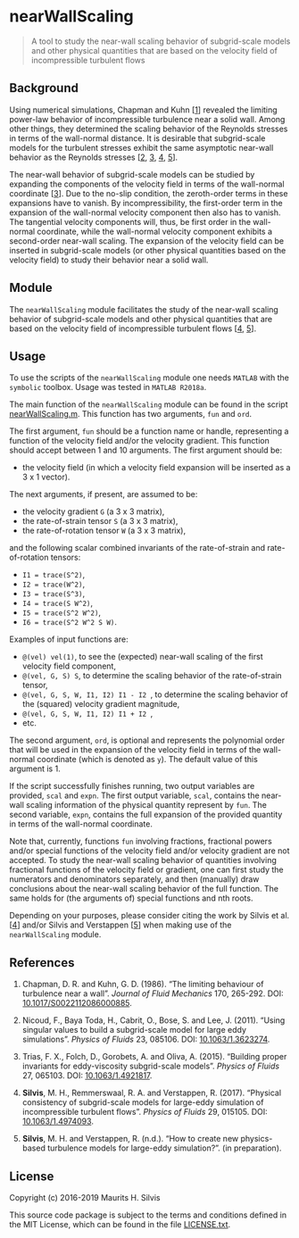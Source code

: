 # nearWallScaling

> A tool to study the near-wall scaling behavior of subgrid-scale models and other physical quantities that are based on the velocity field of incompressible turbulent flows

## Background

Using numerical simulations, Chapman and Kuhn [[1](#chapmankuhn1986)] revealed the limiting power-law behavior of incompressible turbulence near a solid wall.
Among other things, they determined the scaling behavior of the Reynolds stresses in terms of the wall-normal distance.
It is desirable that subgrid-scale models for the turbulent stresses exhibit the same asymptotic near-wall behavior as the Reynolds stresses [[2](#nicoudetal2011), [3](#triasetal2015), [4](#silvisetal2017), [5](#silvisverstappennd)].

The near-wall behavior of subgrid-scale models can be studied by expanding the components of the velocity field in terms of the wall-normal coordinate [[3](#triasetal2015)].
Due to the no-slip condition, the zeroth-order terms in these expansions have to vanish.
By incompressibility, the first-order term in the expansion of the wall-normal velocity component then also has to vanish.
The tangential velocity components will, thus, be first order in the wall-normal coordinate, while the wall-normal velocity component exhibits a second-order near-wall scaling.
The expansion of the velocity field can be inserted in subgrid-scale models (or other physical quantities based on the velocity field) to study their behavior near a solid wall.

## Module

The `nearWallScaling` module facilitates the study of the near-wall scaling behavior of subgrid-scale models and other physical quantities that are based on the velocity field of incompressible turbulent flows [[4](#silvisetal2017), [5](#silvisverstappennd)].

## Usage

To use the scripts of the `nearWallScaling` module one needs `MATLAB` with the `symbolic` toolbox.
Usage was tested in `MATLAB R2018a`.

The main function of the `nearWallScaling` module can be found in the script [nearWallScaling.m](nearWallScaling.m).
This function has two arguments, `fun` and `ord`.

The first argument, `fun` should be a function name or handle, representing a function of the velocity field and/or the velocity gradient.
This function should accept between 1 and 10 arguments.
The first argument should be:

- the velocity field (in which a velocity field expansion will be inserted as a 3 x 1 vector).

The next arguments, if present, are assumed to be:

- the velocity gradient `G` (a 3 x 3 matrix),
- the rate-of-strain tensor `S` (a 3 x 3 matrix),
- the rate-of-rotation tensor `W` (a 3 x 3 matrix),

and the following scalar combined invariants of the rate-of-strain
and rate-of-rotation tensors:

- `I1 = trace(S^2)`,
- `I2 = trace(W^2)`,
- `I3 = trace(S^3)`,
- `I4 = trace(S W^2)`,
- `I5 = trace(S^2 W^2)`,
- `I6 = trace(S^2 W^2 S W)`.

Examples of input functions are:

- `@(vel) vel(1)`, to see the (expected) near-wall scaling of the first velocity field component,
- `@(vel, G, S) S`, to determine the scaling behavior of the rate-of-strain tensor,
- `@(vel, G, S, W, I1, I2) I1 - I2 `, to determine the scaling behavior of the (squared) velocity gradient magnitude,
- `@(vel, G, S, W, I1, I2) I1 + I2 `,
- etc.

The second argument, `ord`, is optional and represents the polynomial order that will be used in the expansion of the velocity field in terms of the wall-normal coordinate (which is denoted as `y`).
The default value of this argument is 1.

If the script successfully finishes running, two output variables are provided, `scal` and `expn`.
The first output variable, `scal`, contains the near-wall scaling information of the physical quantity represent by `fun`.
The second variable, `expn`, contains the full expansion of the provided quantity in terms of the wall-normal coordinate.

Note that, currently, functions `fun` involving fractions, fractional powers and/or special functions of the velocity field and/or velocity gradient are not accepted.
To study the near-wall scaling behavior of quantities involving fractional functions of the velocity field or gradient, one can first study the numerators and denominators separately, and then (manually) draw conclusions about the near-wall scaling behavior of the full function.
The same holds for (the arguments of) special functions and nth roots.

Depending on your purposes, please consider citing the work by Silvis et al. [[4](#silvisetal2017)] and/or Silvis and Verstappen [[5](#silvisverstappennd)] when making use of the `nearWallScaling` module.

## References

1. Chapman, D. R. and Kuhn, G. D. (1986). <a name="chapmankuhn1986"></a> “The limiting behaviour of turbulence near a wall”. *Journal of Fluid Mechanics* 170, 265-292. DOI: [10.1017/S0022112086000885](http://doi.org/10.1017/S0022112086000885).

2. Nicoud, F., Baya Toda, H., Cabrit, O., Bose, S. and Lee, J. (2011). <a name="nicoudetal2011"></a> “Using singular values to build a subgrid-scale model for large eddy simulations”. *Physics of Fluids* 23, 085106. DOI: [10.1063/1.3623274](http://doi.org/10.1063/1.3623274).

3. Trias, F. X., Folch, D., Gorobets, A. and Oliva, A. (2015). <a name="triasetal2015"></a> “Building proper invariants for eddy-viscosity subgrid-scale models”. *Physics of Fluids* 27, 065103. DOI: [10.1063/1.4921817](http://doi.org/10.1063/1.4921817).

4. **Silvis**, M. H., Remmerswaal, R. A. and Verstappen, R. (2017). <a name="silvisetal2017"></a> “Physical consistency of subgrid-scale models for large-eddy simulation of incompressible turbulent flows”. *Physics of Fluids* 29, 015105. DOI: [10.1063/1.4974093](http://doi.org/10.1063/1.4974093).

5. **Silvis**, M. H. and Verstappen, R. (n.d.). <a name="silvisverstappennd"></a> “How to create new physics-based turbulence models for large-eddy simulation?”. (in preparation).

## License

Copyright (c) 2016-2019 Maurits H. Silvis

This source code package is subject to the terms and conditions defined in the MIT License, which can be found in the file [LICENSE.txt](../LICENSE.txt).
